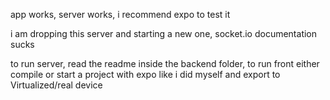 app works, server works, i recommend expo to test it

i am dropping this server and starting a new one, socket.io documentation sucks

to run server, read the readme inside the backend folder, to run front either compile or start a project with expo like i did myself and export to Virtualized/real device
